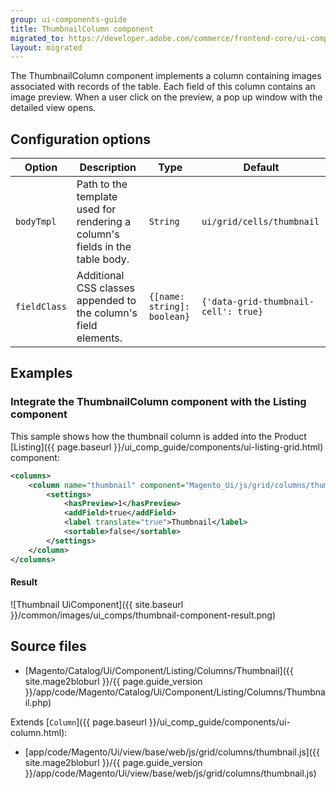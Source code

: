 ```yaml
---
group: ui-components-guide
title: ThumbnailColumn component
migrated_to: https://developer.adobe.com/commerce/frontend-core/ui-components/components/thumbnail-column/
layout: migrated
---
```


The ThumbnailColumn component implements a column containing images associated with records of the table. Each field of this column contains an image preview. When a user click on the preview, a pop up window with the detailed view opens.

## Configuration options

| Option       | Description    | Type | Default |
| ------------ | -------------- | ---- | ------- |
| `bodyTmpl`   | Path to the template used for rendering a column's fields in the table body. | `String` | `ui/grid/cells/thumbnail` |
| `fieldClass` | Additional CSS classes appended to the column's field elements. | `{[name: string]: boolean}` | `{'data-grid-thumbnail-cell': true}` |

## Examples

### Integrate the ThumbnailColumn component with the Listing component

This sample shows how the thumbnail column is added into the Product [Listing]({{ page.baseurl }}/ui_comp_guide/components/ui-listing-grid.html) component:

```xml
<columns>
    <column name="thumbnail" component="Magento_Ui/js/grid/columns/thumbnail" class="Magento\Catalog\Ui\Component\Listing\Columns\Thumbnail">
        <settings>
            <hasPreview>1</hasPreview>
            <addField>true</addField>
            <label translate="true">Thumbnail</label>
            <sortable>false</sortable>
        </settings>
    </column>
</columns>
```

#### Result

![Thumbnail UiComponent]({{ site.baseurl }}/common/images/ui_comps/thumbnail-component-result.png)

## Source files

-  [Magento/Catalog/Ui/Component/Listing/Columns/Thumbnail]({{ site.mage2bloburl }}/{{ page.guide_version }}/app/code/Magento/Catalog/Ui/Component/Listing/Columns/Thumbnail.php)

Extends [`Column`]({{ page.baseurl }}/ui_comp_guide/components/ui-column.html):

-  [app/code/Magento/Ui/view/base/web/js/grid/columns/thumbnail.js]({{ site.mage2bloburl }}/{{ page.guide_version }}/app/code/Magento/Ui/view/base/web/js/grid/columns/thumbnail.js)
